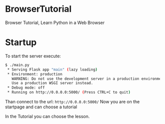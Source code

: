# BrowserTutorial
Browser Tutorial, Learn Python in a Web Browser

# Startup
To start the server execute:
```bash 
$ ./main.py
 * Serving Flask app "main" (lazy loading)
 * Environment: production
   WARNING: Do not use the development server in a production environment.
   Use a production WSGI server instead.
 * Debug mode: off
 * Running on http://0.0.0.0:5000/ (Press CTRL+C to quit)
```
Than connect to the url:
`http://0.0.0.0:5000/`
Now you are on the startpage and can choose a tutorial

In the Tutorial you can choose the lesson.
